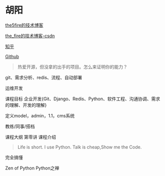 # 胡阳
[the5fire的技术博客](https://www.the5fire.com/)

[the_fire的技术博客-csdn](http://blog.csdn.net/the_fire)

[知乎](https://www.zhihu.com/people/the5fire/)

[Github](https://github.com/the5fire)


>热爱开源，但没拿的出手的项目。怎么来证明你的能力？


git、需求分析、redis、流程、自动部署

运维开发

课程目标
企业开发{Git、Django、Redis、Python、软件工程、沟通协调、需求的理解、开发的理解}


定义model，admin，1.1，cms系统

教练/同事/搭档

课程大纲
第零讲 课程介绍

>Life is short. I use Python.
>Talk is cheap,Show me the Code.

完全搞懂

Zen of Python
Python之禅




